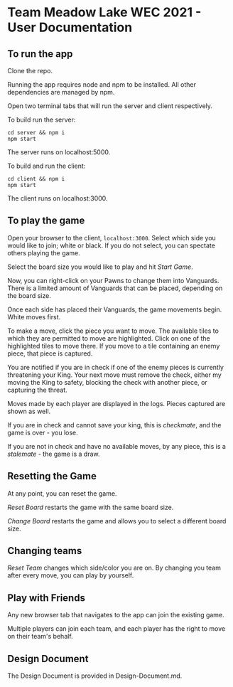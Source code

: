 # Team Meadow Lake WEC 2021 - User Documentation
## To run the app
Clone the repo. 

Running the app requires node and npm to be installed. All other dependencies are managed by npm.

Open two terminal tabs that will run the server and client respectively.

To build run the server:
```
cd server && npm i
npm start
```
The server runs on localhost:5000.

To build and run the client:
```
cd client && npm i
npm start
```
The client runs on localhost:3000.

## To play the game

Open your browser to the client, `localhost:3000`. Select which side you would like to join; white or black. If you do not select, you can spectate others playing the game.

Select the board size you would like to play and hit *Start Game*.

Now, you can right-click on your Pawns to change them into Vanguards. There is a limited amount of Vanguards that can be placed, depending on the board size. 

Once each side has placed their Vanguards, the game movements begin. White moves first.

To make a move, click the piece you want to move. The available tiles to which they are permitted to move are highlighted. Click on one of the highlighted tiles to move there. If you move to a tile containing an enemy piece, that piece is captured. 

You are notified if you are in check if one of the enemy pieces is currently threatening your King. Your next move must remove the check, either my moving the King to safety, blocking the check with another piece, or capturing the threat.

Moves made by each player are displayed in the logs. Pieces captured are shown as well.

If you are in check and cannot save your king, this is *checkmate*, and the game is over - you lose.

If you are not in check and have no available moves, by any piece, this is a *stalemate* - the game is a draw.

## Resetting the Game

At any point, you can reset the game.

*Reset Board* restarts the game with the same board size.

*Change Board* restarts the game and allows you to select a different board size.

## Changing teams

*Reset Team* changes which side/color you are on. By changing you team after every move, you can play by yourself.

## Play with Friends

Any new browser tab that navigates to the app can join the existing game.

Multiple players can join each team, and each player has the right to move on their team's behalf.

## Design Document

The Design Document is provided in Design-Document.md.